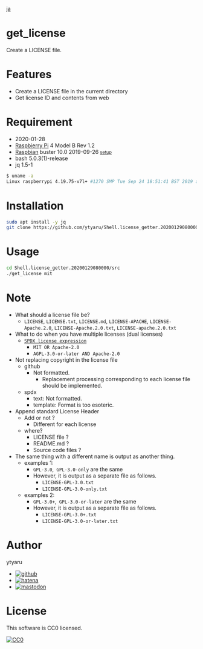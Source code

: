 [ja](./README.ja.md)

# get_license

Create a LICENSE file.

# Features

* Create a LICENSE file in the current directory
* Get license ID and contents from web

# Requirement

* <time datetime="2020-01-28T07:15:46+0900">2020-01-28</time>
* [Raspbierry Pi](https://ja.wikipedia.org/wiki/Raspberry_Pi) 4 Model B Rev 1.2
* [Raspbian](https://ja.wikipedia.org/wiki/Raspbian) buster 10.0 2019-09-26 <small>[setup](http://ytyaru.hatenablog.com/entry/2019/12/25/222222)</small>
* bash 5.0.3(1)-release
* jq 1.5-1

```sh
$ uname -a
Linux raspberrypi 4.19.75-v7l+ #1270 SMP Tue Sep 24 18:51:41 BST 2019 armv7l GNU/Linux
```

# Installation

```sh
sudo apt install -y jq
git clone https://github.com/ytyaru/Shell.license_getter.20200129080000
```

# Usage

```sh
cd Shell.license_getter.20200129080000/src
./get_license mit
```

# Note

* What should a license file be?
    * `LICENSE`, `LICENSE.txt`, `LICENSE.md`, `LICENSE-APACHE`, `LICENSE-Apache.2.0`, `LICENSE-Apache.2.0.txt`, `LICENSE-apache.2.0.txt`
* What to do when you have multiple licenses (dual licenses)
    * [`SPDX license expression`](https://spdx.org/spdx-specification-21-web-version#h.jxpfx0ykyb60)
        * `MIT OR Apache-2.0`
        * `AGPL-3.0-or-later AND Apache-2.0`
* Not replacing copyright in the license file
    * github
        * Not formatted.
            * Replacement processing corresponding to each license file should be implemented.
    * spdx
        * text: Not formatted.
        * template: Format is too esoteric.
* Append standard License Header
    * Add or not ?
        * Different for each license
    * where?
        * LICENSE file ?
        * README.md ?
        * Source code files ?
* The same thing with a different name is output as another thing.
    * examples 1:
        * `GPL-3.0`,` GPL-3.0-only` are the same
        * However, it is output as a separate file as follows.
            * `LICENSE-GPL-3.0.txt`
            * `LICENSE-GPL-3.0-only.txt`
    * examples 2:
        * `GPL-3.0+`,` GPL-3.0-or-later` are the same
        * However, it is output as a separate file as follows.
            * `LICENSE-GPL-3.0+.txt`
            * `LICENSE-GPL-3.0-or-later.txt`

# Author

ytyaru

* [![github](http://www.google.com/s2/favicons?domain=github.com)](https://github.com/ytyaru "github")
* [![hatena](http://www.google.com/s2/favicons?domain=www.hatena.ne.jp)](http://ytyaru.hatenablog.com/ytyaru "hatena")
* [![mastodon](http://www.google.com/s2/favicons?domain=mstdn.jp)](https://mstdn.jp/web/accounts/233143 "mastdon")

# License

This software is CC0 licensed.

[![CC0](http://i.creativecommons.org/p/zero/1.0/88x31.png "CC0")](http://creativecommons.org/publicdomain/zero/1.0/deed.en)

